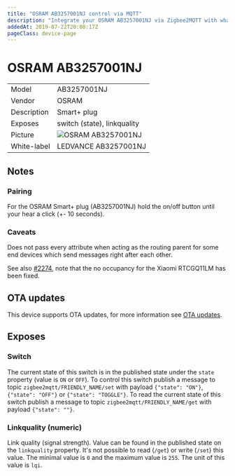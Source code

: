 ```yaml
---
title: "OSRAM AB3257001NJ control via MQTT"
description: "Integrate your OSRAM AB3257001NJ via Zigbee2MQTT with whatever smart home infrastructure you are using without the vendors bridge or gateway."
addedAt: 2019-07-22T20:08:17Z
pageClass: device-page
---
```


<!-- !!!! -->
<!-- ATTENTION: This file is auto-generated through docgen! -->
<!-- You can only edit the "Notes"-Section between the two comment lines "Notes BEGIN" and "Notes END". -->
<!-- Do not use h1 or h2 heading within "## Notes"-Section. -->
<!-- !!!! -->

# OSRAM AB3257001NJ

|     |     |
|-----|-----|
| Model | AB3257001NJ  |
| Vendor  | OSRAM  |
| Description | Smart+ plug |
| Exposes | switch (state), linkquality |
| Picture | ![OSRAM AB3257001NJ](https://www.zigbee2mqtt.io/images/devices/AB3257001NJ.jpg) |
| White-label | LEDVANCE AB3257001NJ |


<!-- Notes BEGIN: You can edit here. Add "## Notes" headline if not already present. -->
## Notes


### Pairing
For the OSRAM Smart+ plug (AB3257001NJ) hold the on/off button until your hear a click (+- 10 seconds).

### Caveats
Does not pass every attribute when acting as the routing parent for some end devices which send messages right after each other.

See also [#2274](https://github.com/Koenkk/zigbee2mqtt/issues/2274), note that the no occupancy for the Xiaomi RTCGQ11LM has been fixed.

<!-- Notes END: Do not edit below this line -->

## OTA updates
This device supports OTA updates, for more information see [OTA updates](../guide/usage/ota_updates.md).


## Exposes

### Switch 
The current state of this switch is in the published state under the `state` property (value is `ON` or `OFF`).
To control this switch publish a message to topic `zigbee2mqtt/FRIENDLY_NAME/set` with payload `{"state": "ON"}`, `{"state": "OFF"}` or `{"state": "TOGGLE"}`.
To read the current state of this switch publish a message to topic `zigbee2mqtt/FRIENDLY_NAME/get` with payload `{"state": ""}`.

### Linkquality (numeric)
Link quality (signal strength).
Value can be found in the published state on the `linkquality` property.
It's not possible to read (`/get`) or write (`/set`) this value.
The minimal value is `0` and the maximum value is `255`.
The unit of this value is `lqi`.

